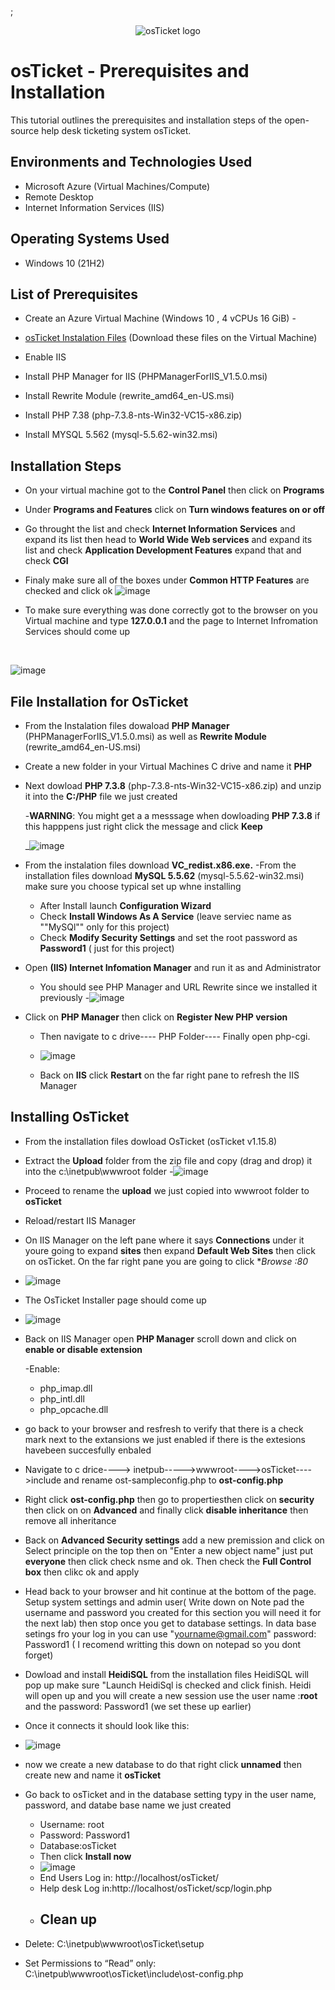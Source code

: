 ;<p align="center">
<img src="https://i.imgur.com/Clzj7Xs.png" alt="osTicket logo"/>
</p>

<h1>osTicket - Prerequisites and Installation</h1>
This tutorial outlines the prerequisites and installation steps of the open-source help desk ticketing system osTicket.<br />



<h2>Environments and Technologies Used</h2>

- Microsoft Azure (Virtual Machines/Compute)
- Remote Desktop
- Internet Information Services (IIS)

<h2>Operating Systems Used </h2>

- Windows 10</b> (21H2)

<h2>List of Prerequisites</h2>

- Create an Azure Virtual Machine (Windows 10 , 4 vCPUs 16 GiB)
-<li><a href= "https://drive.google.com/drive/u/0/folders/1APMfNyfNzcxZC6EzdaNfdZsUwxWYChf6">osTicket Instalation Files</a> (Download these files on the Virtual Machine)
  
- Enable IIS 
- Install PHP Manager for IIS (PHPManagerForIIS_V1.5.0.msi)
- Install Rewrite Module (rewrite_amd64_en-US.msi)
- Install PHP 7.38 (php-7.3.8-nts-Win32-VC15-x86.zip)
- Install MYSQL 5.562 (mysql-5.5.62-win32.msi)
 

<h2>Installation Steps</h2>

- On your virtual machine got to the **Control Panel** then click on **Programs**
- Under **Programs and Features** click on **Turn windows features on or off**
- Go throught the list and check **Internet Information Services** and expand its list then head to **World Wide Web services** and expand its list and check **Application Development Features** expand that and check **CGI**
- Finaly make sure all of the boxes under **Common HTTP Features** are checked and click ok 
  ![image](https://github.com/Andrea-Decasenave/osticket-prereqs/assets/150068516/b951a5cc-cb35-4202-8381-156a9b803aa3)

- To make sure everything was done correctly got to the browser on you Virtual machine and type **127.0.0.1** and the page to Internet Infromation Services should come up 
</p>
<br />


<p>
  
  ![image](https://github.com/Andrea-Decasenave/osticket-prereqs/assets/150068516/8d00c9bd-60e7-45d6-9f3f-da41a015620e)

</p>
<p>
<h2>File Installation for OsTicket</h2>
  

- From the Instalation files dowaload **PHP Manager** (PHPManagerForIIS_V1.5.0.msi) as well as **Rewrite Module** (rewrite_amd64_en-US.msi)
- Create a new folder in your Virtual Machines C drive and name it **PHP**
- Next dowload **PHP 7.3.8** (php-7.3.8-nts-Win32-VC15-x86.zip) and unzip it into the **C:/PHP** file we just created

    -**WARNING**: You might get a a messsage when dowloading **PHP 7.3.8** if this happpens just right click the message and click **Keep**

  _![image](https://github.com/Andrea-Decasenave/osticket-prereqs/assets/150068516/aa38ec3d-0d64-435a-b1a0-238c3fa36213)

- From the instalation files download **VC_redist.x86.exe.** 
-From the installation files  download **MySQL 5.5.62** (mysql-5.5.62-win32.msi) make sure you choose typical set up whne installing
  - After Install launch **Configuration Wizard**
  - Check **Install Windows As A Service** (leave serviec name as ""MySQl"" only for this project)
  - Check **Modify Security Settings** and set the root password as **Password1** ( just for this project)

- Open **(IIS) Internet Infomation Manager** and run it as and Administrator
  - You should see PHP Manager and URL Rewrite since we installed it previously
  -![image](https://github.com/Andrea-Decasenave/osticket-prereqs/assets/150068516/e3de2411-5014-462a-88ef-3b7678607057)
- Click on **PHP Manager** then click on **Register New PHP version**
    - Then navigate to c drive---- PHP Folder---- Finally open php-cgi.
    - ![image](https://github.com/Andrea-Decasenave/osticket-prereqs/assets/150068516/073352b9-9742-42cb-be66-0c3fa033392e)

  - Back on **IIS** click **Restart** on the far right pane to refresh the IIS Manager

<h2>Installing OsTicket</h2>

- From the installation files dowload OsTicket (osTicket v1.15.8)
- Extract the **Upload** folder from the zip file and copy (drag and drop) it into the c:\inetpub\wwwroot folder
  -![image](https://github.com/Andrea-Decasenave/osticket-prereqs/assets/150068516/42048aad-e7f4-4812-ae23-c77e28921fea)

- Proceed to rename the **upload** we just copied into wwwroot folder to **osTicket**
- Reload/restart IIS Manager
- On IIS Manager on the left pane where it says **Connections** under it youre going to expand **sites** then expand **Default Web Sites**  then click on osTicket. On the far right pane you are going to click **Browse *:80**
- ![image](https://github.com/Andrea-Decasenave/osticket-prereqs/assets/150068516/f0c60d80-72bf-4062-89f0-9746b5a1de6c)

- The OsTicket Installer page should come up
- ![image](https://github.com/Andrea-Decasenave/osticket-prereqs/assets/150068516/8f4d8ece-5dc6-443e-b668-116805182e7f)
- Back on IIS Manager open **PHP Manager** scroll down and click on **enable or disable extension**

  -Enable:  
  - php_imap.dll
  -  php_intl.dll
  -   php_opcache.dll
- go back to your browser and resfresh to verify that there is a check mark next to the extansions we just enabled if there is the extesions havebeen succesfully enbaled
- Navigate to c drice----> inetpub----->wwwroot---->osTicket---->include and rename ost-sampleconfig.php to **ost-config.php**
- Right click **ost-config.php** then go to propertiesthen click on **security** then click on on **Advanced** and finally click **disable inheritance** then remove all inheritance 
- Back on **Advanced Security settings** add a new premission and click on Select principle on the top then on "Enter a new object name" just put **everyone** then click check nsme and ok. Then check the **Full Control box** then clikc ok and apply
- Head back to your browser and hit continue at the bottom of the page. Setup system settings and admin user(  Write down on Note pad the username and password you created for this section you will need it for the next lab) then stop once you get to database settings. In data base setings fro your log in you can use "yourname@gmail.com" password: Password1 ( I recomend writting this down on notepad so you dont forget)
- Dowload  and install **HeidiSQL** from the installation files HeidiSQL will pop up make sure "Launch HeidiSql is checked and click finish. Heidi will open up and you will create a new session use the user name :**root**  and the password: Password1 (we set these up earlier)
- Once it connects it should look like this:
- ![image](https://github.com/Andrea-Decasenave/osticket-prereqs/assets/150068516/152b1f80-e97b-4246-a16a-fdeb3e6986fb)
- now we create a new database to do that right click **unnamed** then create new  and name it **osTicket**
- Go back to osTicket and in the database setting typy in the user name, password, and databe base name we just created
  - Username: root
  - Password: Password1
  - Database:osTicket
  - Then click **Install now**
  - ![image](https://github.com/Andrea-Decasenave/osticket-prereqs/assets/150068516/ad99bf6b-1d9c-4a86-a68b-27a9e7707e30)
  - End Users Log in: http://localhost/osTicket/
  - Help  desk Log in:http://localhost/osTicket/scp/login.php
  - <h2>Clean up</h2>
- Delete: C:\inetpub\wwwroot\osTicket\setup
- Set Permissions to “Read” only: C:\inetpub\wwwroot\osTicket\include\ost-config.php

   


  

</p>
<p>

<br />
